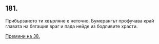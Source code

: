 ## 181.

Прибързаното ти хвърляне е неточно. Бумерангът профучава край
главата на бягащия враг и пада нейде из бодливите храсти.

[Премини на 38.](./38)
